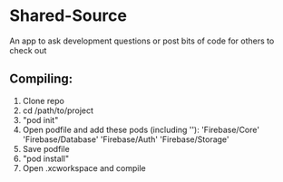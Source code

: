 # Shared-Source
An app to ask development questions or post bits of code for others to check out

## Compiling:
1. Clone repo
2. cd /path/to/project
3. "pod init"
4. Open podfile and add these pods (including ''):
  'Firebase/Core'
  'Firebase/Database'
  'Firebase/Auth'
  'Firebase/Storage'
5. Save podfile
6. "pod install"
7. Open .xcworkspace and compile
